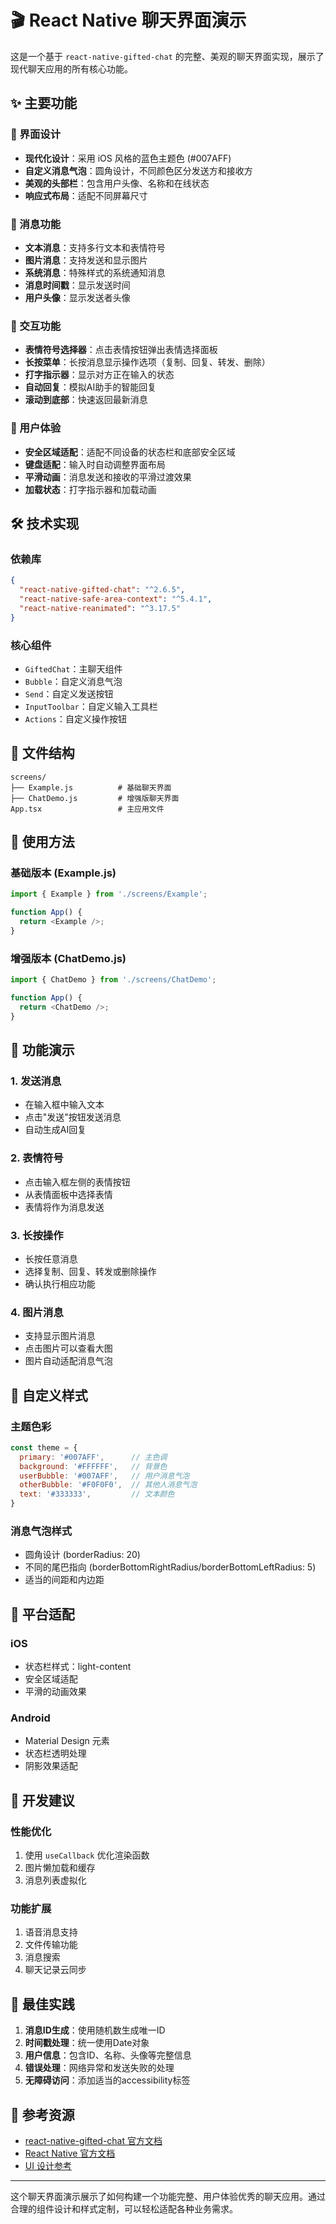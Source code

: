 # 🎬 React Native 聊天界面演示

这是一个基于 `react-native-gifted-chat` 的完整、美观的聊天界面实现，展示了现代聊天应用的所有核心功能。

## ✨ 主要功能

### 🎨 界面设计
- **现代化设计**：采用 iOS 风格的蓝色主题色 (#007AFF)
- **自定义消息气泡**：圆角设计，不同颜色区分发送方和接收方
- **美观的头部栏**：包含用户头像、名称和在线状态
- **响应式布局**：适配不同屏幕尺寸

### 💬 消息功能
- **文本消息**：支持多行文本和表情符号
- **图片消息**：支持发送和显示图片
- **系统消息**：特殊样式的系统通知消息
- **消息时间戳**：显示发送时间
- **用户头像**：显示发送者头像

### 🔧 交互功能
- **表情符号选择器**：点击表情按钮弹出表情选择面板
- **长按菜单**：长按消息显示操作选项（复制、回复、转发、删除）
- **打字指示器**：显示对方正在输入的状态
- **自动回复**：模拟AI助手的智能回复
- **滚动到底部**：快速返回最新消息

### 📱 用户体验
- **安全区域适配**：适配不同设备的状态栏和底部安全区域
- **键盘适配**：输入时自动调整界面布局
- **平滑动画**：消息发送和接收的平滑过渡效果
- **加载状态**：打字指示器和加载动画

## 🛠️ 技术实现

### 依赖库
```json
{
  "react-native-gifted-chat": "^2.6.5",
  "react-native-safe-area-context": "^5.4.1",
  "react-native-reanimated": "^3.17.5"
}
```

### 核心组件
- `GiftedChat`：主聊天组件
- `Bubble`：自定义消息气泡
- `Send`：自定义发送按钮
- `InputToolbar`：自定义输入工具栏
- `Actions`：自定义操作按钮

## 📁 文件结构

```
screens/
├── Example.js          # 基础聊天界面
├── ChatDemo.js         # 增强版聊天界面
App.tsx                 # 主应用文件
```

## 🎯 使用方法

### 基础版本 (Example.js)
```javascript
import { Example } from './screens/Example';

function App() {
  return <Example />;
}
```

### 增强版本 (ChatDemo.js)
```javascript
import { ChatDemo } from './screens/ChatDemo';

function App() {
  return <ChatDemo />;
}
```

## 🚀 功能演示

### 1. 发送消息
- 在输入框中输入文本
- 点击"发送"按钮发送消息
- 自动生成AI回复

### 2. 表情符号
- 点击输入框左侧的表情按钮
- 从表情面板中选择表情
- 表情将作为消息发送

### 3. 长按操作
- 长按任意消息
- 选择复制、回复、转发或删除操作
- 确认执行相应功能

### 4. 图片消息
- 支持显示图片消息
- 点击图片可以查看大图
- 图片自动适配消息气泡

## 🎨 自定义样式

### 主题色彩
```javascript
const theme = {
  primary: '#007AFF',      // 主色调
  background: '#FFFFFF',   // 背景色
  userBubble: '#007AFF',   // 用户消息气泡
  otherBubble: '#F0F0F0',  // 其他人消息气泡
  text: '#333333',         // 文本颜色
}
```

### 消息气泡样式
- 圆角设计 (borderRadius: 20)
- 不同的尾巴指向 (borderBottomRightRadius/borderBottomLeftRadius: 5)
- 适当的间距和内边距

## 📱 平台适配

### iOS
- 状态栏样式：light-content
- 安全区域适配
- 平滑的动画效果

### Android
- Material Design 元素
- 状态栏透明处理
- 阴影效果适配

## 🔧 开发建议

### 性能优化
1. 使用 `useCallback` 优化渲染函数
2. 图片懒加载和缓存
3. 消息列表虚拟化

### 功能扩展
1. 语音消息支持
2. 文件传输功能
3. 消息搜索
4. 聊天记录云同步

## 🎉 最佳实践

1. **消息ID生成**：使用随机数生成唯一ID
2. **时间戳处理**：统一使用Date对象
3. **用户信息**：包含ID、名称、头像等完整信息
4. **错误处理**：网络异常和发送失败的处理
5. **无障碍访问**：添加适当的accessibility标签

## 📖 参考资源

- [react-native-gifted-chat 官方文档](https://github.com/FaridSafi/react-native-gifted-chat)
- [React Native 官方文档](https://reactnative.dev/)
- [UI 设计参考](https://images.unsplash.com/)

---

这个聊天界面演示展示了如何构建一个功能完整、用户体验优秀的聊天应用。通过合理的组件设计和样式定制，可以轻松适配各种业务需求。 